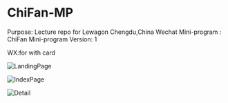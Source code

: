 # ChiFan-MP
Purpose: Lecture repo for Lewagon Chengdu,China
Wechat Mini-program : ChiFan Mini-program
Version: 1


WX:for with card


![LandingPage](https://github.com/pitipon/Chifan-MP/blob/master/screenshot/Screen%20Shot%202018-05-12%20at%2022.26.51.png)


![IndexPage](https://github.com/pitipon/Chifan-MP/blob/master/screenshot/Screen%20Shot%202018-05-12%20at%2022.27.08.png)

![Detail](https://github.com/pitipon/Chifan-MP/blob/master/screenshot/Screen%20Shot%202018-05-12%20at%2022.27.24.png)
